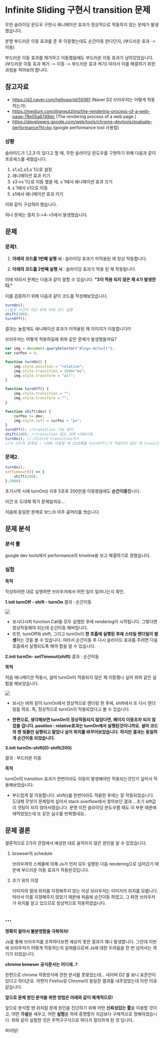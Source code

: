 # Infinite Sliding 구현시 transition 문제

무한 슬라이딩 윈도우 구현시 애니메이션 효과가 정상적으로 작동하지 않는 문제가 발생했습니다.

분명 부드러운 이동 효과를 준 후 이동했는데도 순간이동 한다던지, (부드러운 효과 -> 이동)

부드러운 이동 효과를 제거하고 이동했음에도 부드러운 이동 효과가 남아있었습니다. (부드러운 이동 효과 제거 -> 이동 -> 부드러운 효과 켜기) 따라서 이를 해결하기 위한 과정을 적어보려 합니다.



## 참고자료

* https://d2.naver.com/helloworld/59361 (Naver D2 브라우저는 어떻게 작동하는가)
* https://medium.com/@gneutzling/the-rendering-process-of-a-web-page-78e05a6749dc (The rendering process of a web page.)
* https://developers.google.com/web/tools/chrome-devtools/evaluate-performance?hl=ko (google performance tool 사용법)

### 상황

슬라이드가 1,2,3 이 있다고 할 때, 무한 슬라이딩 윈도우를 구현하기 위해 다음과 같이 프로세스를 세웠습니다.

1. s1,s2,s3,s`1으로 설정
2. 애니메이션 효과 키기
3. s3->s\`1으로 이동 했을 때, s\`1에서 애니메이션 효과 끄기
4. s`1에서 s1으로 이동
5. s1에서 애니메이션 효과 키기

이와 같이 구성하려 했습니다.

허나 문제는 절차 3->4->5에서 발생했습니다.



## 문제

### 문제1.

1. **아래의 코드를 1번째 실행 시** : 슬라이딩 효과가 미적용된 채 정상 작동합니다.

2. **아래의 코드를 2번째 실행 시** : 슬라이딩 효과가 적용 된 채 작동됩니다.


이에 따라서 문제는 다음과 같이 말할 수 있습니다. 
**"3이 적용 되지 않은 채 4가 발생한다."**

이를 검증하기 위해 다음과 같이 코드를 작성해보았습니다.

```js
turnOn();
//일정 시간이 지난 후에 아래 코드 실행
shift(100);
turnOff();
```

결과는 놀랍게도 애니메이션 효과가 미적용된 채 이미지가 이동합니다!!!



브라우저는 어떻게 작용하길래 위와 같은 문제가 발생했을까요?

```js
var img = document.querySelector("#logo-default");
var curPos = 0;

function turnOn() {
    img.style.position = "relative";
    img.style.transition = 2000+"ms";
    img.style.transform = "all";
}

function turnOff() {
    img.style.transition = "";
    img.style.transform = "";
}

function shift(dev) {
    curPos += dev;
    img.style.left = curPos + "px";
}
turnOff(); //transition 기능 중지.
shift(200); //transition 없는 상태 +200이동
turnOn(); //그리고나서 transition키기
//이 코드의 문제점 : +200 이동할 때 21번째줄 turnOff()가 적용되지 않은 채 transition 적용이 됩니다.
```





### 문제2.

```javascript
turnOn();
setTimeout(() => {
    shift(200);
},5000)
```

초기시작 시에 turnOn() 이후 5초후 200만큼 이동했음에도 **순간이동**합니다.

이건 또 도대체 뭐가 문제일까요...

처음에 동일한 문제로 보느라 아주 골머리를 쌋습니다.



## 문제 분석

### 분석 툴

google dev tools에서 performance의 timeline을 보고 해결하기로 정했습니다.



### 실험

**목적**

작성하려한 대로 실행하면 브라우저에서 어떤 일이 일어나는지 확인.

**1.init turnOff - shift - turnOn**
결과 : 순간이동 

![](https://postfiles.pstatic.net/MjAyMDA2MTVfMjg0/MDAxNTkyMjEwODQwMDA1.mHAx3LsprNbb4RyL6cbwEaoJS2-LslAAtX1FjeqGYrsg.-oDAFVcWmn_Jxli-yZX7_u5nRWBmXCKPH4kT0-Bzc5Mg.PNG.study_ju/init_trunOff-shift-turnOn(2).PNG?type=w966)

* 보시다시피 function Call을 모두 실행한 후에 rendering이 시작됩니다. 그렇다면 정상작동해야 되는데 순간이동 해버립니다.
* 또한, turnOff와 shift, 그리고 turnOn이 **한 호흡에 실행된 후에 스타일 렌더일이 발생**하는 것을 볼 수 있습니다.  따라서 순간이동 후 다시 슬라이드 효과를 주려면 다음 호흡에서 실행되도록 해야 함을 알 수 있습니다.



**2.init turnOn- setTimeout(shift)**
결과 : 순간이동

**목적**

처음 애니메이션 적용시, 설마 turnOn이 적용되지 않은 채 이동했나 싶어 위와 같은 실험을 해보았습니다.

![](https://postfiles.pstatic.net/MjAyMDA2MTVfMjE2/MDAxNTkyMjExNjY0MzEw.Y2UpSRccUXMysN81mg2-9N_QiFCN6aT5rTbk65R61q0g.gdBHstSQ-IzMxqB-qc4DGewvqLI85Q8bRMuH8iYdL2Eg.PNG.study_ju/init_turnOn-shift.PNG?type=w966)

* 보시는 바와 같이 turnOn에서 정상적으로 렌더링 한 후에, shift에서 또 다시 렌더링을 하죠. 즉, 정상적으로 turnOn이 적용되었다고 볼 수 있습니다.



* **한편으로, 생각해보면 turnOn이 정상작동되지 않았다면, 페이지 이동조차 되지 않았을 겁니다. position : relative효과는 turnOn에서 실행된것이니까요. 설마 코드의 맨 윗줄만 실행되고 말았나 싶어 위치를 바꾸어보았습니다. 하지만 결과는 동일하게 순간이동 되었습니다.**



**3.init  turnOn-shift(0)-shift(200)**

결과 : 부드러운 이동

**목적**

turnOn의 transition 효과가 한번이라도 이동이 발생해야만 적용되는것인가 싶어서 적용해보았습니다.



* 부드럽게 잘 이동합니다. shift()를 한번이라도 적용한 후에는 잘 작동되었습니다. 도대체 무엇이 문제일까 싶어서 stack overflow에서 찾아보던 결과... 초기 left값이 셋팅이 되지 않아서였습니다. 분명 이전 슬라이딩 윈도우짤 때도 이 부분 때문에 애먹었었는데 또 같은 실수를 반복했네요..



## 문제 결론

결론적으로 2가지 관점에서 예상한 대로 움직이지 않은 원인을 알 수 있었습니다.

1. browser의 schedule

   브라우져의 스케줄에 의해 Js가 먼저 모두 실행된 다음 rendering으로 넘어갔기 때문에 부드러운 이동 효과가 적용된것입니다.

2. 초기 위치 지정

   이미지의 절대 위치를 지정해주지 않는 이상 브라우저는 이미지의 위치를 모릅니다. 따라서 이를 지정해주지 않았기 때문에 처음에 순간이동 하였고, 그 뒤엔 브라우저가 위치를 알고 있으므로 정상적으로 작동하였습니다.



## ...

**명확히 알아서 불분명함을 극복하자!**

Js를 통해 브라우저를 조작하다보면 예상치 못한 결과가 꽤나 발생합니다. 그런데 이번에 브라우저가 어떻게 작동하는지 살펴봄으로써 Js에 대한 두려움을 한 번 넘어서는 계기가 되었습니다. 



**chrome browser 공식문서는 어디에..?**

한편으로 chrome 작동방식에 관한 문서를 못찾았는데... 네이버 D2 를 보니 표준안이 있다고 하더군요. 어쩐지 Firefox랑 Chrome이 동일한 결과를 내주었었는데 이런 이유같습니다.



**앞으로 문제 원인 분석을 위한 방법은 아래와 같이 체계적으로!**

앞으로 분석할 땐 위처럼 문제 원인을 진단하기 위해 어떤 **신뢰성있는 툴**을 이용할 것이고, 어떤 **가설**을 세우고, 어떤 **실험**을 하여 증명할지 지금보다 구체적으로 정해야겠습니다. 위와 같이 실험한 것은 주먹구구식으로 하다가 정리하게 된 것 입니다..



파이팅!